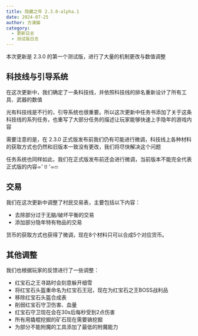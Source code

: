 ```yaml
---
title: 隐藏之年 2.3.0-alpha.1
date: 2024-07-25
author: 方漓猫
category:
  - 更新日志
  - 测试版日志
---
```

本次更新是 2.3.0 的第一个测试版，进行了大量的机制更改与数值调整

<!-- more -->
## 科技线与引导系统
在这次更新中，我们确定了一条科技线，并依照科技线的排名重新设计了所有工具、武器的数值

光有科技线是不行的，引导系统也很重要。所以这次更新中任务书添加了关于这条科技线的系列任务，也重写了大部分任务的描述让玩家能够快速上手隐年的游戏内容

需要注意的是，在 2.3.0 正式版发布前我们仍有可能进行微调，科技线上各种材料的获取方式也仍然和旧版本一致没有更改，我们将尽快解决这个问题

任务系统也同样如此，我们在正式版发布前还会进行微调，当前版本不能完全代表正式版的内容⌯' ꇴ '⌯ಣ

## 交易
我们在这次更新中调整了村民交易表，主要包括以下内容：
  - 去除部分过于无脑/破坏平衡的交易
  - 添加部分隐年特有物品的交易

货币的获取方式也获得了微调，现在8个材料只可以合成5个对应货币。

## 其他调整
我们也根据玩家的反馈进行了一些调整：

- 红宝石之王寻路时会刻意躲开细雪
- 将红宝石头盔重命名为红宝石王冠，现在为红宝石之王BOSS战利品
- 移除红宝石头盔合成表
- 削弱红宝石守卫伤害、血量
- 红宝石守卫现在会在30s后每秒受到2点伤害
- 所有用撬棍挖掘的矿石现在需要镐挖掘
- 为部分不能附魔的工具添加了最低的附魔能力